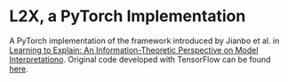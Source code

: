 # L2X, a PyTorch Implementation

A PyTorch implementation of the framework introduced by Jianbo et al. in [Learning to Explain: An Information-Theoretic Perspective on Model Interpretationo](https://arxiv.org/pdf/1802.07814.pdf). Original code developed with TensorFlow can be found [here](https://github.com/Jianbo-Lab/L2X).
